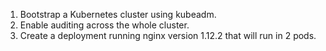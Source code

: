 1. Bootstrap a Kubernetes cluster using kubeadm.
2. Enable auditing across the whole cluster.
3. Create a deployment running nginx version 1.12.2 that will run in 2 pods.